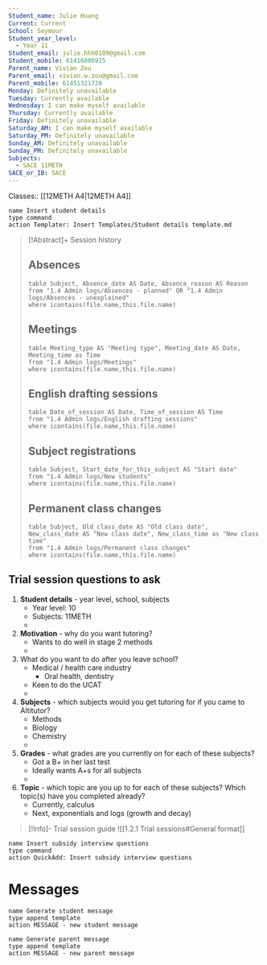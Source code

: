 ```yaml
---
Student_name: Julie Huang
Current: Current
School: Seymour
Student_year_level:
  - Year 11
Student_email: julie.hhh0109@gmail.com
Student_mobile: 61416806915
Parent_name: Vivian Zou
Parent_email: vivian.w.zou@gmail.com
Parent_mobile: 61451321720
Monday: Definitely unavailable
Tuesday: Currently available
Wednesday: I can make myself available
Thursday: Currently available
Friday: Definitely unavailable
Saturday_AM: I can make myself available
Saturday_PM: Definitely unavailable
Sunday_AM: Definitely unavailable
Sunday_PM: Definitely unavailable
Subjects:
  - SACE 11METH
SACE_or_IB: SACE
---
```

Classes:: [[12METH A4|12METH A4]]
```button
name Insert student details
type command
action Templater: Insert Templates/Student details template.md
```

> [!Abstract]+ Session history
> ## Absences
> ```dataview
> table Subject, Absence_date AS Date, Absence_reason AS Reason
> from "1.4 Admin logs/Absences - planned" OR "1.4 Admin logs/Absences - unexplained"
> where icontains(file.name,this.file.name)
> ```
> 
> ## Meetings
> ```dataview
> table Meeting_type AS "Meeting type", Meeting_date AS Date, Meeting_time as Time
> from "1.4 Admin logs/Meetings" 
> where icontains(file.name,this.file.name)
> ```
> 
> ## English drafting sessions
> ```dataview
> table Date_of_session AS Date, Time_of_session AS Time
> from "1.4 Admin logs/English drafting sessions"
> where icontains(file.name,this.file.name)
> ```
> 
> ## Subject registrations
> ```dataview
> table Subject, Start_date_for_this_subject AS "Start date"
> from "1.4 Admin logs/New students"
> where icontains(file.name,this.file.name)
> ```
> 
> ## Permanent class changes
> ```dataview
> table Subject, Old_class_date AS "Old class date", New_class_date AS "New class date", New_class_time as "New class time"
> from "1.4 Admin logs/Permanent class changes"
> where icontains(file.name,this.file.name)
> 


## Trial session questions to ask
1. **Student details** - year level, school, subjects 
	- Year level: 10
	- Subjects: 11METH
	- 
2. **Motivation** - why do you want tutoring?
	- Wants to do well in stage 2 methods
	- 
1.  What do you want to do after you leave school?
	- Medical / health care industry 
		- Oral health, dentistry
	- Keen to do the UCAT
	- 
1. **Subjects** - which subjects would you get tutoring for if you came to Altitutor?
	- Methods
	- Biology
	- Chemistry
	- 
1. **Grades** - what grades are you currently on for each of these subjects?
	- Got a B+ in her last test
	- Ideally wants A+s for all subjects
	- 
1.  **Topic** - which topic are you up to for each of these subjects? Which topic(s) have you completed already?
	- Currently, calculus
	- Next, exponentials and logs (growth and decay)

> [!Info]- Trial session guide
![[1.2.1 Trial sessions#General format]]

```button
name Insert subsidy interview questions
type command
action QuickAdd: Insert subsidy interview questions
```



# Messages
```button
name Generate student message
type append template
action MESSAGE - new student message
```



```button
name Generate parent message
type append template
action MESSAGE - new parent message
```


